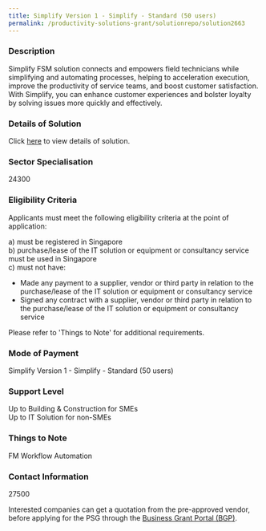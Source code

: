 ```yaml
---
title: Simplify Version 1 - Simplify - Standard (50 users)
permalink: /productivity-solutions-grant/solutionrepo/solution2663
---
```


### Description

Simplify FSM solution connects and empowers field technicians while simplifying and automating processes, helping to acceleration execution, improve the productivity of service teams, and boost customer satisfaction. With Simplify, you can enhance customer experiences and bolster loyalty by solving issues more quickly and effectively.

### Details of Solution

Click <a href='Noid Singapore Pte Ltd' target='_blank' rel='noopener'>here</a> to view details of solution.

### Sector Specialisation

 24300 

### Eligibility Criteria

Applicants must meet the following eligibility criteria at the point of application:

a) must be registered in Singapore <br>
b) purchase/lease of the IT solution or equipment or consultancy service must be used in Singapore <br>
c) must not have:
- Made any payment to a supplier, vendor or third party in relation to the purchase/lease of the IT solution or equipment or consultancy service
- Signed any contract with a supplier, vendor or third party in relation to the purchase/lease of the IT solution or equipment or consultancy service

Please refer to 'Things to Note' for additional requirements.

### Mode of Payment
Simplify Version 1 - Simplify - Standard (50 users)

### Support Level
Up to Building & Construction for SMEs <br>
Up to IT Solution for non-SMEs

### Things to Note
FM Workflow Automation

### Contact Information
27500

Interested companies can get a quotation from the pre-approved vendor, before applying for the PSG through the <a target='_blank' rel='noopener' href='https://www.businessgrants.gov.sg/'>Business Grant Portal (BGP)</a>.
